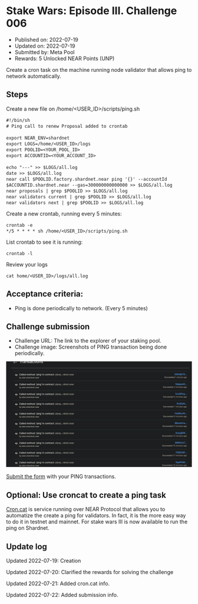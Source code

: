 # Stake Wars: Episode III. Challenge 006
* Published on: 2022-07-19
* Updated on: 2022-07-19
* Submitted by: Meta Pool
* Rewards: 5 Unlocked NEAR Points (UNP)

Create a cron task on the machine running node validator that allows ping to network automatically.

## Steps

Create a new file on /home/<USER_ID>/scripts/ping.sh

```
#!/bin/sh
# Ping call to renew Proposal added to crontab

export NEAR_ENV=shardnet
export LOGS=/home/<USER_ID>/logs
export POOLID=<YOUR_POOL_ID>
export ACCOUNTID=<YOUR_ACCOUNT_ID>

echo "---" >> $LOGS/all.log
date >> $LOGS/all.log
near call $POOLID.factory.shardnet.near ping '{}' --accountId $ACCOUNTID.shardnet.near --gas=300000000000000 >> $LOGS/all.log
near proposals | grep $POOLID >> $LOGS/all.log
near validators current | grep $POOLID >> $LOGS/all.log
near validators next | grep $POOLID >> $LOGS/all.log

```
Create a new crontab, running every 5 minutes:

```
crontab -e
*/5 * * * * sh /home/<USER_ID>/scripts/ping.sh
```

List crontab to see it is running:
```
crontab -l
```

Review your logs 

```
cat home/<USER_ID>/logs/all.log
```

## Acceptance criteria:

* Ping is done periodically to network. (Every 5 minutes)

## Challenge submission

* Challenge URL: The link to the explorer of your staking pool.
* Challenge image: Screenshots of PING transaction being done periodically.

![img](./images/ping-log.png)

[Submit the form](https://docs.google.com/forms/d/e/1FAIpQLScp9JEtpk1Fe2P9XMaS9Gl6kl9gcGVEp3A5vPdEgxkHx3ABjg/viewform) with your PING transactions.

## Optional: Use croncat to create a ping task

[Cron.cat](https://cron.cat) is service running over NEAR Protocol that allows you to automatize the create a ping for validators. In fact, it is the more easy way to do it in testnet and mainnet. For stake wars III is now available to run the ping on Shardnet.

## Update log


Updated 2022-07-19: Creation

Updated 2022-07-20: Clarified the rewards for solving the challenge

Updated 2022-07-21: Added cron.cat info.

Updated 2022-07-22: Added submission info.
